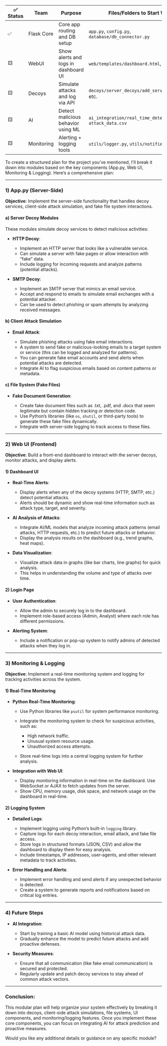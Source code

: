 | ✅ Status | Team        | Purpose                              | Files/Folders to Start With                         |
|----------|-------------|--------------------------------------|-----------------------------------------------------|
| ✅        | Flask Core | Core app routing and DB setup         | `app.py`, `config.py`, `database/db_connector.py`  |
| 🟨        | WebUI       | Show alerts and logs in dashboard UI | `web/templates/dashboard.html`, `alerts.html`       |
| 🟨        | Decoys      | Simulate attacks and log via API     | `decoys/server_decoys/add_server_decoy.py`, etc.    |
| 🟨        | AI          | Detect malicious behavior using ML   | `ai_integration/real_time_detection.py`, `attack_data.csv` |
| 🟨        | Monitoring  | Alerting + logging tools             | `utils/logger.py`, `utils/notifier.py`              |

To create a structured plan for the project you’ve mentioned, I'll break it down into modules based on the key components (App.py, Web UI, Monitoring & Logging). Here’s a comprehensive plan:

---

### 1) **App.py (Server-Side)**

**Objective**: Implement the server-side functionality that handles decoy services, client-side attack simulation, and fake file system interactions.

#### a) **Server Decoy Modules**

These modules simulate decoy services to detect malicious activities:

* **HTTP Decoy**:

  * Implement an HTTP server that looks like a vulnerable service.
  * Can simulate a server with fake pages or allow interaction with “fake” data.
  * Include logging for incoming requests and analyze patterns (potential attacks).

* **SMTP Decoy**:

  * Implement an SMTP server that mimics an email service.
  * Accept and respond to emails to simulate email exchanges with a potential attacker.
  * Can be used to detect phishing or spam attempts by analyzing received messages.

#### b) **Client Attack Simulation**

* **Email Attack**:

  * Simulate phishing attacks using fake email interactions.
  * A system to send fake or malicious-looking emails to a target system or service (this can be logged and analyzed for patterns).
  * You can generate fake email accounts and send alerts when potential attacks are detected.
  * Integrate AI to flag suspicious emails based on content patterns or metadata.

#### c) **File System (Fake Files)**

* **Fake Document Generation**:

  * Create fake document files such as .txt, .pdf, and .docx that seem legitimate but contain hidden tracking or detection code.
  * Use Python’s libraries (like `os`, `shutil`, or third-party tools) to generate these fake files dynamically.
  * Integrate with server-side logging to track access to these files.

---

### 2) **Web UI (Frontend)**

**Objective**: Build a front-end dashboard to interact with the server decoys, monitor attacks, and display alerts.

#### 1) **Dashboard UI**

* **Real-Time Alerts**:

  * Display alerts when any of the decoy systems (HTTP, SMTP, etc.) detect potential attacks.
  * Alerts should be dynamic and show real-time information such as attack type, target, and severity.

* **AI Analysis of Attacks**:

  * Integrate AI/ML models that analyze incoming attack patterns (email attacks, HTTP requests, etc.) to predict future attacks or behavior.
  * Display the analysis results on the dashboard (e.g., trend graphs, heat maps).

* **Data Visualization**:

  * Visualize attack data in graphs (like bar charts, line graphs) for quick analysis.
  * This helps in understanding the volume and type of attacks over time.

#### 2) **Login Page**

* **User Authentication**:

  * Allow the admin to securely log in to the dashboard.
  * Implement role-based access (Admin, Analyst) where each role has different permissions.

* **Alerting System**:

  * Include a notification or pop-up system to notify admins of detected attacks when they log in.

---

### 3) **Monitoring & Logging**

**Objective**: Implement a real-time monitoring system and logging for tracking activities across the system.

#### 1) **Real-Time Monitoring**

* **Python Real-Time Monitoring**:

  * Use Python libraries like `psutil` for system performance monitoring.
  * Integrate the monitoring system to check for suspicious activities, such as:

    * High network traffic.
    * Unusual system resource usage.
    * Unauthorized access attempts.
  * Store real-time logs into a central logging system for further analysis.

* **Integration with Web UI**:

  * Display monitoring information in real-time on the dashboard. Use WebSocket or AJAX to fetch updates from the server.
  * Show CPU, memory usage, disk space, and network usage on the dashboard in real-time.

#### 2) **Logging System**

* **Detailed Logs**:

  * Implement logging using Python’s built-in `logging` library.
  * Capture logs for each decoy interaction, email attack, and fake file access.
  * Store logs in structured formats (JSON, CSV) and allow the dashboard to display them for easy analysis.
  * Include timestamps, IP addresses, user-agents, and other relevant metadata to track activities.

* **Error Handling and Alerts**:

  * Implement error handling and send alerts if any unexpected behavior is detected.
  * Create a system to generate reports and notifications based on critical log entries.

---

### 4) **Future Steps**

* **AI Integration**:

  * Start by training a basic AI model using historical attack data.
  * Gradually enhance the model to predict future attacks and add proactive defenses.

* **Security Measures**:

  * Ensure that all communication (like fake email communication) is secured and protected.
  * Regularly update and patch decoy services to stay ahead of common attack vectors.

---

### Conclusion:

This modular plan will help organize your system effectively by breaking it down into decoys, client-side attack simulations, file systems, UI components, and monitoring/logging features. Once you implement these core components, you can focus on integrating AI for attack prediction and proactive measures.

Would you like any additional details or guidance on any specific module?
